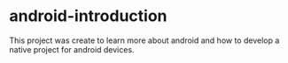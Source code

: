 # android-introduction
This project was create to learn more about android and how to develop a native project for android devices.
